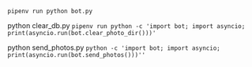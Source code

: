 `pipenv run python bot.py`


python clear_db.py
`pipenv run python -c 'import bot; import asyncio;  print(asyncio.run(bot.clear_photo_dir()))'`

python send_photos.py
`python -c 'import bot; import asyncio;  print(asyncio.run(bot.send_photos()))''`